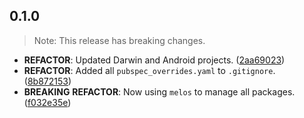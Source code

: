 ## 0.1.0

> Note: This release has breaking changes.

 - **REFACTOR**: Updated Darwin and Android projects. ([2aa69023](https://github.com/Skyost/SimpleSecureStorage/commit/2aa690239961e2a8559e7a986948d879ac12dbee))
 - **REFACTOR**: Added all `pubspec_overrides.yaml` to `.gitignore`. ([8b872153](https://github.com/Skyost/SimpleSecureStorage/commit/8b872153602cb812e782c37077038e74050ceb40))
 - **BREAKING** **REFACTOR**: Now using `melos` to manage all packages. ([f032e35e](https://github.com/Skyost/SimpleSecureStorage/commit/f032e35e4499c541fc3c2121a7cc117cbb6fbca9))

